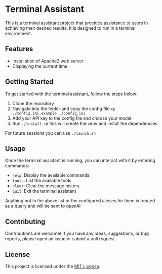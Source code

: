 # Terminal Assistant

This is a terminal assistant project that provides assistance to users in achieving their desired results. It is designed to run in a terminal environment.

## Features

- Installation of Apache2 web server
- Displaying the current time

## Getting Started

To get started with the terminal assistant, follow the steps below:

1. Clone the repository
2. Navigate into the folder and copy the config file `cp ./config.ini.example ./config.ini`
3. Add your API key to the config file and choose your model
4. Run `./install.sh` this will create the venv and install the dependencies

For future sessions you can use `./launch.sh`

## Usage

Once the terminal assistant is running, you can interact with it by entering commands:

- `help`: Display the available commands
- `tools`: List the available tools
- `clear`: Clear the message history
- `quit`: Exit the terminal assistant

Anything not in the above list or the configured alieses for them is treated as a query and will be sent to openAI

## Contributing

Contributions are welcome! If you have any ideas, suggestions, or bug reports, please open an issue or submit a pull request.

## License

This project is licensed under the [MIT License](LICENSE).